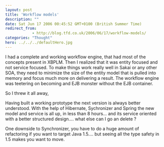 ```yaml
---
layout: post
title: 'Workflow models'
description: ""
date: Sat Jun 17 2006 00:45:52 GMT+0100 (British Summer Time)
redirect_from: 
            - http://blog.tfd.co.uk/2006/06/17/workflow-models/
categories: "Thought"
hero: ../../../defaultHero.jpg
---
```

I had a complete and working workflow engine, that had most of the concepts present in XBPLM. Then I realized that it was entity focused and not service focused. To make things work really well in Sakai or any other SOA, they need to minimize the size of the entity model that is pulled into memory and focus much more on delivering a result. The workflow engine was teetering on becoming and EJB monster without the EJB container.

So I threw it all away,

Having built a working prototype the next version is always better understood. With the help of Hibernate, Sychronizer and Spring the new model and service is all up, in less than 8 hours... and its service oriented with a better structured design.... what else can I go an delete ?

One downside to Synchronizer, you have to do a huge amount of refactoring if you want to target Java 1.5.... but seeing all the type safety in 1.5 makes you want to move.
